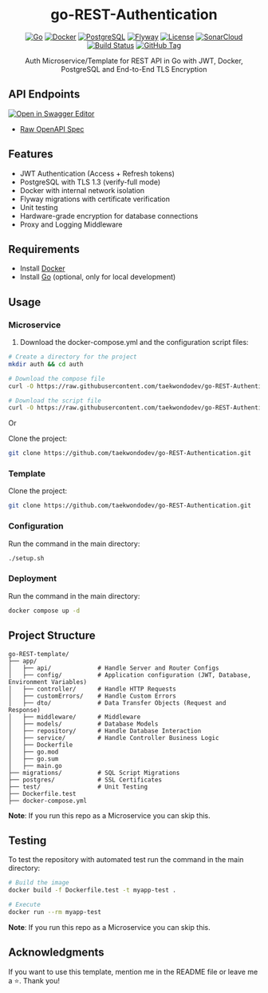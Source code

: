 <div align="center">

# go-REST-Authentication

[![Go](https://img.shields.io/badge/Go-1.24.3+-00ADD8?logo=go)](https://golang.org)
[![Docker](https://img.shields.io/badge/Docker-2496ED?logo=docker&logoColor=white)](https://www.docker.com/)
[![PostgreSQL](https://img.shields.io/badge/PostgreSQL-4169E1?logo=postgresql&logoColor=white)](https://www.postgresql.org/)
[![Flyway](https://img.shields.io/badge/Flyway-CC0200?logo=flyway&logoColor=white)](https://flywaydb.org/)
[![License](https://img.shields.io/badge/License-MIT-blue.svg)](LICENSE)
[![SonarCloud](https://img.shields.io/badge/SonarCloud-F3702A?logo=sonarcloud&logoColor=white)](https://sonarcloud.io/)
[![Build Status](https://img.shields.io/github/actions/workflow/status/taekwondodev/go-REST-Authentication/docker-publish.yml?branch=master&logo=github)](https://github.com/taekwondodev/go-REST-Authentication/actions)
[![GitHub Tag](https://img.shields.io/github/v/tag/taekwondodev/go-REST-Authentication?logo=github&label=Latest%20Tag)](https://github.com/taekwondodev/go-REST-Authentication/tags)

Auth Microservice/Template for REST API in Go with JWT, Docker, PostgreSQL and End-to-End TLS Encryption

</div>

## API Endpoints

[![Open in Swagger Editor](https://img.shields.io/badge/Swagger-Editor-%23Clojure?style=for-the-badge&logo=swagger)](https://editor.swagger.io/?url=https://raw.githubusercontent.com/taekwondodev/go-REST-Authentication/master/backend/api/openapi.yaml)

- [Raw OpenAPI Spec](./backend/api/openapi.yaml)

## Features

- JWT Authentication (Access + Refresh tokens)
- PostgreSQL with TLS 1.3 (verify-full mode)
- Docker with internal network isolation
- Flyway migrations with certificate verification
- Unit testing
- Hardware-grade encryption for database connections
- Proxy and Logging Middleware

## Requirements

- Install [Docker](https://docs.docker.com/engine/install/)
- Install [Go](https://go.dev/dl/) (optional, only for local development)

## Usage

### Microservice

1. Download the docker-compose.yml and the configuration script files:

```bash
# Create a directory for the project
mkdir auth && cd auth

# Download the compose file
curl -O https://raw.githubusercontent.com/taekwondodev/go-REST-Authentication/master/docker-compose.yml

# Download the script file
curl -O https://raw.githubusercontent.com/taekwondodev/go-REST-Authentication/master/setup.sh
```

Or

Clone the project:

```bash
git clone https://github.com/taekwondodev/go-REST-Authentication.git
```

### Template

Clone the project:

```bash
git clone https://github.com/taekwondodev/go-REST-Authentication.git
```

### Configuration

Run the command in the main directory:

```bash
./setup.sh
```

### Deployment

Run the command in the main directory:

```bash
docker compose up -d
```

## Project Structure

```
go-REST-template/
├── app/
│   ├── api/             # Handle Server and Router Configs
│   ├── config/          # Application configuration (JWT, Database, Environment Variables)
│   ├── controller/      # Handle HTTP Requests
│   ├── customErrors/    # Handle Custom Errors
│   ├── dto/             # Data Transfer Objects (Request and Response)
│   ├── middleware/      # Middleware
│   ├── models/          # Database Models
│   ├── repository/      # Handle Database Interaction
│   ├── service/         # Handle Controller Business Logic
│   ├── Dockerfile
│   ├── go.mod
│   ├── go.sum
│   ├── main.go
├── migrations/          # SQL Script Migrations
├── postgres/            # SSL Certificates
├── test/                # Unit Testing
├── Dockerfile.test
├── docker-compose.yml
```

**Note**: If you run this repo as a Microservice you can skip this.

## Testing

To test the repository with automated test run the command in the main directory:

```bash
# Build the image
docker build -f Dockerfile.test -t myapp-test .

# Execute
docker run --rm myapp-test
```

**Note**: If you run this repo as a Microservice you can skip this.

## Acknowledgments

If you want to use this template, mention me in the README file or leave me a ⭐. Thank you!
